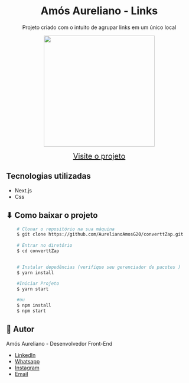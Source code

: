 <div align=center>
<h1>Amós Aureliano - Links</h1>

<p>Projeto criado com o intuito de agrupar links em um único local</p>

<img src="https://i.imgur.com/k2axBji.jpg" width="300">

<a href="https://amosaureliano-links.vercel.app/" target="_blank" style="font-size: 20px;">Visite o projeto</a>
</div>

## Tecnologias utilizadas

- Next.js
- Css


## ⬇ Como baixar o projeto
```bash
    # Clonar o repositório na sua máquina
    $ git clone https://github.com/AurelianoAmosG20/converttZap.git
   
    # Entrar no diretório
    $ cd converttZap

   
    # Instalar depedências (verifique seu gerenciador de pacotes )
    $ yarn install
   
    #Iniciar Projeto
    $ yarn start 

    #ou
    $ npm install
    $ npm start 

```
## 	👨  Autor
Amós Aureliano - Desenvolvedor Front-End

- [LinkedIn](https://www.linkedin.com/in/am%C3%B3s-aureliano-689a36187/)
- [Whatsapp](https://api.whatsapp.com/send?phone=5582993351194)
- [Instagram](https://www.instagram.com/amos_aureliano/)
- [Email](mailto:amos.aureliano@gmail.com)